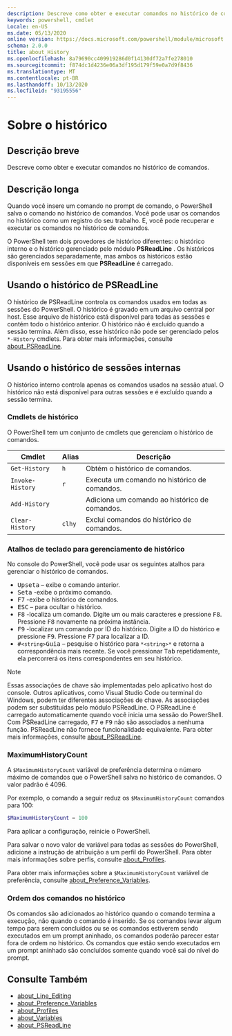 ```yaml
---
description: Descreve como obter e executar comandos no histórico de comandos.
keywords: powershell, cmdlet
Locale: en-US
ms.date: 05/13/2020
online version: https://docs.microsoft.com/powershell/module/microsoft.powershell.core/about/about_history?view=powershell-7.1&WT.mc_id=ps-gethelp
schema: 2.0.0
title: about_History
ms.openlocfilehash: 8a79690cc409919286d0f14130df72a7fe278010
ms.sourcegitcommit: f874dc1d4236e06a3df195d179f59e0a7d9f8436
ms.translationtype: MT
ms.contentlocale: pt-BR
ms.lasthandoff: 10/13/2020
ms.locfileid: "93195556"
---
```

# <a name="about-history"></a>Sobre o histórico

## <a name="short-description"></a>Descrição breve
Descreve como obter e executar comandos no histórico de comandos.

## <a name="long-description"></a>Descrição longa

Quando você insere um comando no prompt de comando, o PowerShell salva o comando no histórico de comandos. Você pode usar os comandos no histórico como um registro do seu trabalho. E, você pode recuperar e executar os comandos no histórico de comandos.

O PowerShell tem dois provedores de histórico diferentes: o histórico interno e o histórico gerenciado pelo módulo **PSReadLine** . Os históricos são gerenciados separadamente, mas ambos os históricos estão disponíveis em sessões em que **PSReadLine** é carregado.

## <a name="using-the-psreadline-history"></a>Usando o histórico de PSReadLine

O histórico de PSReadLine controla os comandos usados em todas as sessões do PowerShell.
O histórico é gravado em um arquivo central por host. Esse arquivo de histórico está disponível para todas as sessões e contém todo o histórico anterior. O histórico não é excluído quando a sessão termina. Além disso, esse histórico não pode ser gerenciado pelos `*-History` cmdlets. Para obter mais informações, consulte [about_PSReadLine](../../PSReadLine/About/about_PSReadLine.md).

## <a name="using-the-built-in-session-history"></a>Usando o histórico de sessões internas

O histórico interno controla apenas os comandos usados na sessão atual. O histórico não está disponível para outras sessões e é excluído quando a sessão termina.

### <a name="history-cmdlets"></a>Cmdlets de histórico

O PowerShell tem um conjunto de cmdlets que gerenciam o histórico de comandos.

| Cmdlet           | Alias  | Descrição                                |
| ---------------- | ------ | ------------------------------------------ |
| `Get-History`    | `h`    | Obtém o histórico de comandos.                  |
| `Invoke-History` | `r`    | Executa um comando no histórico de comandos.     |
| `Add-History`    |        | Adiciona um comando ao histórico de comandos.     |
| `Clear-History`  | `clhy` | Exclui comandos do histórico de comandos. |

### <a name="keyboard-shortcuts-for-managing-history"></a>Atalhos de teclado para gerenciamento de histórico

No console do PowerShell, você pode usar os seguintes atalhos para gerenciar o histórico de comandos.

- <kbd>Upseta</kbd> – exibe o comando anterior.
- <kbd>Seta</kbd> -exibe o próximo comando.
- <kbd>F7</kbd> -exibe o histórico de comandos.
- <kbd>ESC</kbd> – para ocultar o histórico.
- <kbd>F8</kbd> -localiza um comando. Digite um ou mais caracteres e pressione <kbd>F8</kbd>. Pressione <kbd>F8</kbd> novamente na próxima instância.
- <kbd>F9</kbd> -localizar um comando por ID do histórico. Digite a ID do histórico e pressione <kbd>F9</kbd>. Pressione <kbd>F7</kbd> para localizar a ID.
- <kbd>#</kbd>`<string>`</kbd><kbd>Guia</kbd> – pesquise o histórico para `*<string>*` e retorna a correspondência mais recente. Se você pressionar <kbd>Tab</kbd> repetidamente, ela percorrerá os itens correspondentes em seu histórico.

> [!NOTE]
> Essas associações de chave são implementadas pelo aplicativo host do console. Outros aplicativos, como Visual Studio Code ou terminal do Windows, podem ter diferentes associações de chave. As associações podem ser substituídas pelo módulo PSReadLine. O PSReadLine é carregado automaticamente quando você inicia uma sessão do PowerShell.
> Com PSReadLine carregado, <kbd>F7</kbd> e <kbd>F9</kbd> não são associados a nenhuma função. PSReadLine não fornece funcionalidade equivalente. Para obter mais informações, consulte [about_PSReadLine](../../PSReadLine/About/about_PSReadLine.md).

### <a name="maximumhistorycount"></a>MaximumHistoryCount

A `$MaximumHistoryCount` variável de preferência determina o número máximo de comandos que o PowerShell salva no histórico de comandos. O valor padrão é
4096.

Por exemplo, o comando a seguir reduz os `$MaximumHistoryCount` comandos para 100:

```powershell
$MaximumHistoryCount = 100
```

Para aplicar a configuração, reinicie o PowerShell.

Para salvar o novo valor de variável para todas as sessões do PowerShell, adicione a instrução de atribuição a um perfil do PowerShell. Para obter mais informações sobre perfis, consulte [about_Profiles](about_Profiles.md).

Para obter mais informações sobre a `$MaximumHistoryCount` variável de preferência, consulte [about_Preference_Variables](about_Preference_Variables.md).

### <a name="order-of-commands-in-the-history"></a>Ordem dos comandos no histórico

Os comandos são adicionados ao histórico quando o comando termina a execução, não quando o comando é inserido. Se os comandos levar algum tempo para serem concluídos ou se os comandos estiverem sendo executados em um prompt aninhado, os comandos poderão parecer estar fora de ordem no histórico. Os comandos que estão sendo executados em um prompt aninhado são concluídos somente quando você sai do nível do prompt.

## <a name="see-also"></a>Consulte Também

- [about_Line_Editing](about_Line_Editing.md)
- [about_Preference_Variables](about_Preference_Variables.md)
- [about_Profiles](about_Profiles.md)
- [about_Variables](about_Variables.md)
- [about_PSReadLine](../../PSReadLine/About/about_PSReadLine.md)

